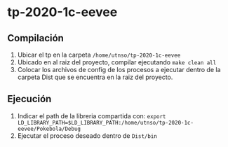 # tp-2020-1c-eevee

## Compilación

1. Ubicar el tp en la carpeta `/home/utnso/tp-2020-1c-eevee`
2. Ubicado en al raiz del proyecto, compilar ejecutando `make clean all`
3. Colocar los archivos de config de los procesos a ejecutar dentro de la carpeta Dist que se encuentra en la raiz del proyecto.

## Ejecución

1. Indicar el path de la libreria compartida con: `export LD_LIBRARY_PATH=$LD_LIBRARY_PATH:/home/utnso/tp-2020-1c-eevee/Pokebola/Debug`
2. Ejecutar el proceso deseado dentro de `Dist/bin`
